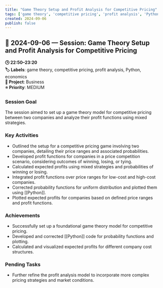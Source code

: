 ```yaml
---
title: "Game Theory Setup and Profit Analysis for Competitive Pricing"
tags: ['game theory', 'competitive pricing', 'profit analysis', 'Python', 'economics']
created: 2024-09-06
publish: false
---
```


## 📅 2024-09-06 — Session: Game Theory Setup and Profit Analysis for Competitive Pricing

**🕒 22:50–23:20**  
**🏷️ Labels**: game theory, competitive pricing, profit analysis, Python, economics  
**📂 Project**: Business  
**⭐ Priority**: MEDIUM  


### Session Goal
The session aimed to set up a game theory model for competitive pricing between two companies and analyze their profit functions using mixed strategies.

### Key Activities
- Outlined the setup for a competitive pricing game involving two companies, detailing their price ranges and associated probabilities.
- Developed profit functions for companies in a price competition scenario, considering outcomes of winning, losing, or tying.
- Calculated expected profits using mixed strategies and probabilities of winning or losing.
- Integrated profit functions over price ranges for low-cost and high-cost companies.
- Corrected probability functions for uniform distribution and plotted them using [[Python]].
- Plotted expected profits for companies based on defined price ranges and profit functions.

### Achievements
- Successfully set up a foundational game theory model for competitive pricing.
- Developed and corrected [[Python]] code for probability functions and plotting.
- Calculated and visualized expected profits for different company cost structures.

### Pending Tasks
- Further refine the profit analysis model to incorporate more complex pricing strategies and market conditions.

